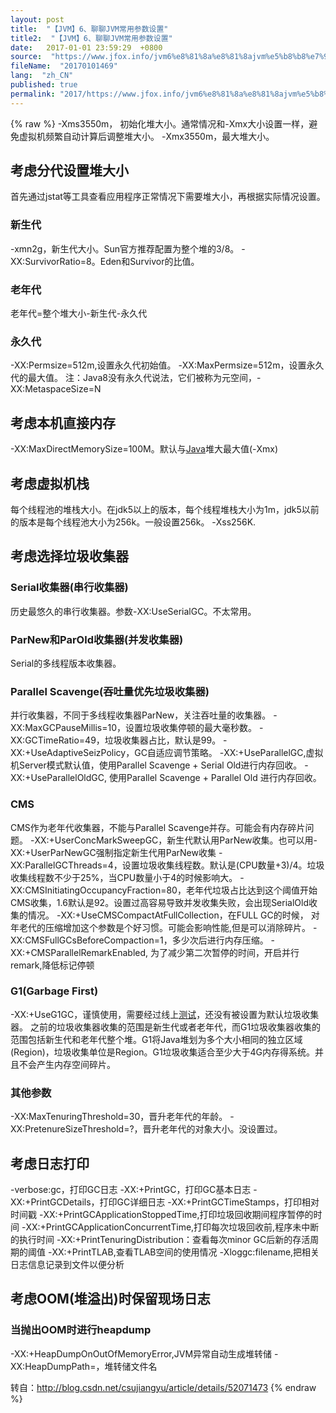 ```yaml
---
layout: post
title:  "【JVM】6、聊聊JVM常用参数设置"
title2:  "【JVM】6、聊聊JVM常用参数设置"
date:   2017-01-01 23:59:29  +0800
source:  "https://www.jfox.info/jvm6%e8%81%8a%e8%81%8ajvm%e5%b8%b8%e7%94%a8%e5%8f%82%e6%95%b0%e8%ae%be%e7%bd%ae.html"
fileName:  "20170101469"
lang:  "zh_CN"
published: true
permalink: "2017/https://www.jfox.info/jvm6%e8%81%8a%e8%81%8ajvm%e5%b8%b8%e7%94%a8%e5%8f%82%e6%95%b0%e8%ae%be%e7%bd%ae.html"
---
```

{% raw %}
-Xms3550m， 初始化堆大小。通常情况和-Xmx大小设置一样，避免虚拟机频繁自动计算后调整堆大小。 
-Xmx3550m，最大堆大小。

## 考虑分代设置堆大小

首先通过jstat等工具查看应用程序正常情况下需要堆大小，再根据实际情况设置。

### 新生代

-xmn2g，新生代大小。Sun官方推荐配置为整个堆的3/8。 
-XX:SurvivorRatio=8。Eden和Survivor的比值。

### 老年代

老年代=整个堆大小-新生代-永久代

### 永久代

-XX:Permsize=512m,设置永久代初始值。 
-XX:MaxPermsize=512m，设置永久代的最大值。 
注：Java8没有永久代说法，它们被称为元空间，-XX:MetaspaceSize=N

## 考虑本机直接内存

-XX:MaxDirectMemorySize=100M。默认与[Java](https://www.jfox.info/go.php?url=http://lib.csdn.net/base/java)堆大最大值(-Xmx)

## 考虑虚拟机栈

每个线程池的堆栈大小。在jdk5以上的版本，每个线程堆栈大小为1m，jdk5以前的版本是每个线程池大小为256k。一般设置256k。 
-Xss256K.

## 考虑选择垃圾收集器

### Serial收集器(串行收集器)

历史最悠久的串行收集器。参数-XX:UseSerialGC。不太常用。

### ParNew和ParOld收集器(并发收集器)

Serial的多线程版本收集器。

### Parallel Scavenge(吞吐量优先垃圾收集器)

并行收集器，不同于多线程收集器ParNew，关注吞吐量的收集器。 
-XX:MaxGCPauseMillis=10，设置垃圾收集停顿的最大毫秒数。 
-XX:GCTimeRatio=49，垃圾收集器占比，默认是99。 
-XX:+UseAdaptiveSeizPolicy，GC自适应调节策略。 
-XX:+UseParallelGC,虚拟机Server模式默认值，使用Parallel Scavenge + Serial Old进行内存回收。 
-XX:+UseParallelOldGC, 使用Parallel Scavenge + Parallel Old 进行内存回收。

### CMS

CMS作为老年代收集器，不能与Parallel Scavenge并存。可能会有内存碎片问题。 
-XX:+UserConcMarkSweepGC，新生代默认用ParNew收集。也可以用-XX:+UserParNewGC强制指定新生代用ParNew收集 
-XX:ParallelGCThreads=4，设置垃圾收集线程数。默认是(CPU数量+3)/4。垃圾收集线程数不少于25%，当CPU数量小于4的时候影响大。 
-XX:CMSInitiatingOccupancyFraction=80，老年代垃圾占比达到这个阈值开始CMS收集，1.6默认是92。设置过高容易导致并发收集失败，会出现SerialOld收集的情况。 
-XX:+UseCMSCompactAtFullCollection，在FULL GC的时候， 对年老代的压缩增加这个参数是个好习惯。可能会影响性能,但是可以消除碎片。 
-XX:CMSFullGCsBeforeCompaction=1，多少次后进行内存压缩。 
-XX:+CMSParallelRemarkEnabled, 为了减少第二次暂停的时间，开启并行remark,降低标记停顿

### G1(Garbage First)

-XX:+UseG1GC，谨慎使用，需要经过线上[测试](https://www.jfox.info/go.php?url=http://lib.csdn.net/base/softwaretest)，还没有被设置为默认垃圾收集器。 
之前的垃圾收集器收集的范围是新生代或者老年代，而G1垃圾收集器收集的范围包括新生代和老年代整个堆。G1将Java堆划为多个大小相同的独立区域(Region)，垃圾收集单位是Region。G1垃圾收集适合至少大于4G内存得系统。并且不会产生内存空间碎片。

### 其他参数

-XX:MaxTenuringThreshold=30，晋升老年代的年龄。 
-XX:PretenureSizeThreshold=?，晋升老年代的对象大小。没设置过。

## 考虑日志打印

-verbose:gc，打印GC日志 
-XX:+PrintGC，打印GC基本日志 
-XX:+PrintGCDetails，打印GC详细日志 
-XX:+PrintGCTimeStamps，打印相对时间戳 
-XX:+PrintGCApplicationStoppedTime,打印垃圾回收期间程序暂停的时间 
-XX:+PrintGCApplicationConcurrentTime,打印每次垃圾回收前,程序未中断的执行时间 
-XX:+PrintTenuringDistribution：查看每次minor GC后新的存活周期的阈值 
-XX:+PrintTLAB,查看TLAB空间的使用情况 
-Xloggc:filename,把相关日志信息记录到文件以便分析

## 考虑OOM(堆溢出)时保留现场日志

### 当抛出OOM时进行heapdump

-XX:+HeapDumpOnOutOfMemoryError,JVM异常自动生成堆转储 
-XX:HeapDumpPath=，堆转储文件名

转自：http://blog.csdn.net/csujiangyu/article/details/52071473
{% endraw %}